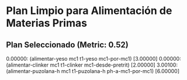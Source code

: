 # Plan Limpio para Alimentación de Materias Primas

## Plan Seleccionado (Metric: 0.52)

0.00000: (alimentar-yeso mc1 t1-yeso mc1-por-mc1) [3.00000]
0.00000: (alimentar-clinker mc1 t1-clinker mc1-desde-pretrit) [2.00000]
3.00100: (alimentar-puzolana-h mc1 t1-puzolana-h ph-a-mc1-por-mc1) [6.00000]